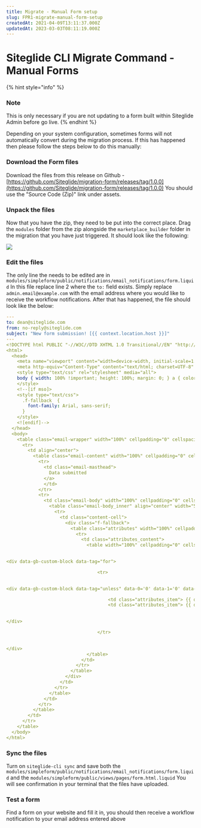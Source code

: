 ```yaml
---
title: Migrate - Manual Form setup
slug: FPR1-migrate-manual-form-setup
createdAt: 2021-04-09T13:11:37.000Z
updatedAt: 2023-03-03T08:11:19.000Z
---
```


# Siteglide CLI Migrate Command - Manual Forms

{% hint style="info" %}
### Note

This is only necessary if you are not updating to a form built within Siteglide Admin before go live.
{% endhint %}

Depending on your system configuration, sometimes forms will not automatically convert during the migration process. If this has happened then please follow the steps below to do this manually:

### Download the Form files

Download the files from this release on Github - [https://github.com/Siteglide/migration-form/releases/tag/1.0.0](https://github.com/Siteglide/migration-form/releases/tag/1.0.0) You should use the "Source Code (Zip)" link under assets.

### Unpack the files

Now that you have the zip, they need to be put into the correct place. Drag the `modules` folder from the zip alongside the `marketplace_builder` folder in the migration that you have just triggered. It should look like the following:

![](https://archbee-doc-uploads.s3.amazonaws.com/rFmCA7ykprxhu\_FeyERLM/OJxT6QYeamxHr9BLQ8vIk\_screen-shot-2021-04-09-at-141534.png)

### Edit the files

The only line the needs to be edited are in `modules/simpleform/public/notifications/email_notifications/form.liquid` In this file replace line 2 where the `to:` field exists. Simply replace `admin.email@example.com` with the email address where you would like to receive the workflow notifications. After that has happened, the file should look like the below:

```yaml
---
to: dean@siteglide.com
from: no-reply@siteglide.com
subject: "New form submission! [{{ context.location.host }}]"
---
<!DOCTYPE html PUBLIC "-//W3C//DTD XHTML 1.0 Transitional//EN" "http://www.w3.org/TR/xhtml1/DTD/xhtml1-transitional.dtd">
<html>
  <head>
    <meta name="viewport" content="width=device-width, initial-scale=1.0" />
    <meta http-equiv="Content-Type" content="text/html; charset=UTF-8" />
    <style type="text/css" rel="stylesheet" media="all">
    body { width: 100% !important; height: 100%; margin: 0; } a { color: #3869D4; } a img { border: none; } td { word-break: break-word; } .preheader { display: none !important; visibility: hidden; font-size: 1px; line-height: 1px; max-height: 0; max-width: 0; opacity: 0; overflow: hidden; } /* Type*/ body, td, th { font-family: Helvetica, Arial, sans-serif; } h1 { margin-top: 0; color: #333333; font-size: 22px; font-weight: bold; text-align: left; } h2 { margin-top: 0; color: #333333; font-size: 16px; font-weight: bold; text-align: left; } h3 { margin-top: 0; color: #333333; font-size: 14px; font-weight: bold; text-align: left; } td, th { font-size: 16px; } p, ul, ol, blockquote { margin: .4em 0 1.1875em; font-size: 16px; line-height: 1.625; } p.sub { font-size: 13px; } /* Utilities*/ .align-right { text-align: right; } .align-left { text-align: left; } .align-center { text-align: center; } /* Buttons*/ .button { background-color: #3869D4; border-top: 10px solid #3869D4; border-right: 18px solid #3869D4; border-bottom: 10px solid #3869D4; border-left: 18px solid #3869D4; display: inline-block; color: #FFF; text-decoration: none; border-radius: 3px; box-shadow: 0 2px 3px rgba(0, 0, 0, 0.16); box-sizing: border-box; } .button--green { background-color: #22BC66; border-top: 10px solid #22BC66; border-right: 18px solid #22BC66; border-bottom: 10px solid #22BC66; border-left: 18px solid #22BC66; } .button--red { background-color: #FF6136; border-top: 10px solid #FF6136; border-right: 18px solid #FF6136; border-bottom: 10px solid #FF6136; border-left: 18px solid #FF6136; } @media only screen and (max-width: 500px) { .button { width: 100% !important; text-align: center !important; } } /* Attribute list*/ .attributes { margin: 0 0 21px; } .attributes_content { background-color: #F4F4F7; padding: 16px; } .attributes_item { padding: 0; } /* Related Items*/ .related { width: 100%; margin: 0; padding: 25px 0 0 0; -premailer-width: 100%; -premailer-cellpadding: 0; -premailer-cellspacing: 0; } .related_item { padding: 10px 0; color: #CBCCCF; font-size: 15px; line-height: 18px; } .related_item-title { display: block; margin: .5em 0 0; } .related_item-thumb { display: block; padding-bottom: 10px; } .related_heading { border-top: 1px solid #CBCCCF; text-align: center; padding: 25px 0 10px; } /* Discount Code*/ .discount { width: 100%; margin: 0; padding: 24px; -premailer-width: 100%; -premailer-cellpadding: 0; -premailer-cellspacing: 0; background-color: #F4F4F7; border: 2px dashed #CBCCCF; } .discount_heading { text-align: center; } .discount_body { text-align: center; font-size: 15px; } /* Social Icons*/ .social { width: auto; } .social td { padding: 0; width: auto; } .social_icon { height: 20px; margin: 0 8px 10px 8px; padding: 0; } /* Data table*/ .purchase { width: 100%; margin: 0; padding: 35px 0; -premailer-width: 100%; -premailer-cellpadding: 0; -premailer-cellspacing: 0; } .purchase_content { width: 100%; margin: 0; padding: 25px 0 0 0; -premailer-width: 100%; -premailer-cellpadding: 0; -premailer-cellspacing: 0; } .purchase_item { padding: 10px 0; color: #51545E; font-size: 15px; line-height: 18px; } .purchase_heading { padding-bottom: 8px; border-bottom: 1px solid #EAEAEC; } .purchase_heading p { margin: 0; color: #85878E; font-size: 12px; } .purchase_footer { padding-top: 15px; border-top: 1px solid #EAEAEC; } .purchase_total { margin: 0; text-align: right; font-weight: bold; color: #333333; } .purchase_total--label { padding: 0 15px 0 0; } body { background-color: #F4F4F7; color: #51545E; } p { color: #51545E; } p.sub { color: #6B6E76; } .email-wrapper { width: 100%; margin: 0; padding: 0; -premailer-width: 100%; -premailer-cellpadding: 0; -premailer-cellspacing: 0; background-color: #F4F4F7; } .email-content { width: 100%; margin: 0; padding: 0; -premailer-width: 100%; -premailer-cellpadding: 0; -premailer-cellspacing: 0; } /* Masthead ----------------------- */ .email-masthead { padding: 25px 0; text-align: center; } .email-masthead_logo { width: 94px; } .email-masthead_name { font-size: 16px; font-weight: bold; color: #A8AAAF; text-decoration: none; text-shadow: 0 1px 0 white; } /* Body*/ .email-body { width: 100%; margin: 0; padding: 0; -premailer-width: 100%; -premailer-cellpadding: 0; -premailer-cellspacing: 0; background-color: #FFFFFF; } .email-body_inner { width: 570px; margin: 0 auto; padding: 0; -premailer-width: 570px; -premailer-cellpadding: 0; -premailer-cellspacing: 0; background-color: #FFFFFF; } .email-footer { width: 570px; margin: 0 auto; padding: 0; -premailer-width: 570px; -premailer-cellpadding: 0; -premailer-cellspacing: 0; text-align: center; } .email-footer p { color: #6B6E76; } .body-action { width: 100%; margin: 30px auto; padding: 0; -premailer-width: 100%; -premailer-cellpadding: 0; -premailer-cellspacing: 0; text-align: center; } .body-sub { margin-top: 25px; padding-top: 25px; border-top: 1px solid #EAEAEC; } .content-cell { padding: 35px; } /*Media Queries*/ @media only screen and (max-width: 600px) { .email-body_inner, .email-footer { width: 100% !important; } } @media (prefers-color-scheme: dark) { body, .email-body, .email-body_inner, .email-content, .email-wrapper, .email-masthead, .email-footer { background-color: #333333 !important; color: #FFF !important; } p, ul, ol, blockquote, h1, h2, h3 { color: #FFF !important; } .attributes_content, .discount { background-color: #222 !important; } .email-masthead_name { text-shadow: none !important; } }
    </style>
    <!--[if mso]>
    <style type="text/css">
      .f-fallback  {
        font-family: Arial, sans-serif;
      }
    </style>
    <![endif]-->
  </head>
  <body>
    <table class="email-wrapper" width="100%" cellpadding="0" cellspacing="0" role="presentation">
      <tr>
        <td align="center">
          <table class="email-content" width="100%" cellpadding="0" cellspacing="0" role="presentation">
            <tr>
              <td class="email-masthead">
                Data submitted
              </a>
              </td>
            </tr>
            <tr>
              <td class="email-body" width="100%" cellpadding="0" cellspacing="0">
                <table class="email-body_inner" align="center" width="570" cellpadding="0" cellspacing="0" role="presentation">
                  <tr>
                    <td class="content-cell">
                      <div class="f-fallback">
                        <table class="attributes" width="100%" cellpadding="0" cellspacing="0" role="presentation">
                          <tr>
                            <td class="attributes_content">
                              <table width="100%" cellpadding="0" cellspacing="0" role="presentation">
                                

<div data-gb-custom-block data-tag="for">

                                  <tr>
                                    

<div data-gb-custom-block data-tag="unless" data-0='0' data-1='0' data-2='0' data-3='slug' data-4=' or d[0] == ' data-5='format'>

                                      <td class="attributes_item"> {{ d[0] }} </td>
                                      <td class="attributes_item"> {{ d[1] }} </td>
                                    

</div>

                                  </tr>
                                

</div>
                              </table>
                            </td>
                          </tr>
                        </table>
                      </div>
                    </td>
                  </tr>
                </table>
              </td>
            </tr>
          </table>
        </td>
      </tr>
    </table>
  </body>
</html>
```

### Sync the files

Turn on `siteglide-cli sync` and save both the `modules/simpleform/public/notifications/email_notifications/form.liquid` and the `modules/simpleform/public/views/pages/form.html.liquid` You will see confirmation in your terminal that the files have uploaded.

### Test a form

Find a form on your website and fill it in, you should then receive a workflow notification to your email address entered above
